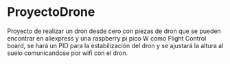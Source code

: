 # ProyectoDrone
Proyecto de realizar un dron desde cero con piezas de dron que se pueden encontrar en aliexpress y una raspberry pi pico W como Flight Control board, se hará un PID para la estabilización del dron y se ajustará la altura al suelo comunicandose por wifi con el dron.
